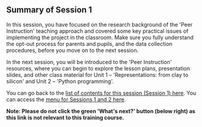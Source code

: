 ## Summary of Session 1

In this session, you have focused on the research background of the 'Peer Instruction' teaching approach and covered some key practical issues of implementing the project in the classroom. Make sure you fully understand the opt-out process for parents and pupils, and the data collection procedures, before you move on to the next session.
 
In the next session, you will be introduced to the 'Peer Instruction' resources, where you can begin to explore the lesson plans, presentation slides, and other class material for Unit 1 – 'Representations: from clay to silicon' and Unit 2 – 'Python programming'. 


You can go back to the [list of contents for this session (Session 1) here](https://projects.raspberrypi.org/en/projects/gbic-peer-instruction-1).
You can access the [menu for Sessions 1 and 2 here](https://projects.raspberrypi.org/en/pathways/gbic-peer-instruction-training).


**Note: Please do not click the green 'What's next?' button (below right) as this link is not relevant to this training course.**
